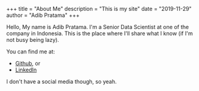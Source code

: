 +++
title = "About Me"
description = "This is my site"
date = "2019-11-29"
author = "Adib Pratama"
+++

Hello, My name is Adib Pratama. I'm a Senior Data Scientist at one of the company in Indonesia.
This is the place where I'll share what I know (if I'm not busy being lazy).

You can find me at:

* [Github](https://github.com/adibPr/), or
* [LinkedIn](https://www.linkedin.com/in/adib-pratama-747862b5/)

I don't have a social media though, so yeah.

